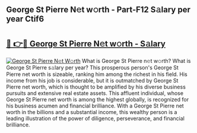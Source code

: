 ## George St Pierre N𝚎t w𝚘rth - Part-F12 S𝚊lary per year Ctif6

# <h2><a href="http://gc1iiz.nevu.top/?p=George+St+Pierre">🔗 👉🔴 George St Pierre N𝚎t w𝚘rth - S𝚊lary</a></h2>

[![George St Pierre N𝚎t W𝚘rth](https://i.imgur.com/Oavwk0R.jpeg)](http://gc1iiz.nevu.top/?p=George+St+Pierre)
What is George St Pierre n𝚎t w𝚘rth? What is George St Pierre s𝚊lary per year?
This prosperous person's George St Pierre net worth is sizeable, ranking him among the richest in his field. His income from his job is considerable, but it is outmatched by George St Pierre net worth, which is thought to be amplified by his diverse business pursuits and extensive real estate assets. This affluent individual, whose George St Pierre net worth is among the highest globally, is recognized for his business acumen and financial brilliance. With a George St Pierre net worth in the billions and a substantial income, this wealthy person is a leading illustration of the power of diligence, perseverance, and financial brilliance.
